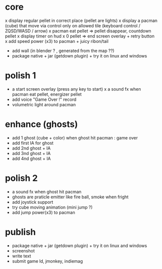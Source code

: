 # core
x display regular pellet in correct place (pellet are lights)
x display a pacman (cube) that move via control only on allowed tile (keyboard control / ZQSD/WASD / arrow)
x pacman eat pellet => pellet disappear, countdown pellet
x display timer on hud
x 0 pellet => end screen overlay + retry button
x add speed power (x3) to pacman + juicy ribon/tail
- add wall (in blender ? , generated from the map ??)
- package native + jar (getdown plugin) + try it on linux and windows

# polish 1
- a start screen overlay (press any key to start)
x a sound fx when pacman eat pellet, energizer pellet
- add voice "Game Over !" record
- volumetric light around pacman

# enhance (ghosts)
- add 1 ghost (cube + color) when ghost hit pacman : game over
- add first IA for ghost
- add 2nd ghost + IA
- add 3nd ghost + IA
- add 4nd ghost + IA

# polish 2
- a sound fx when ghost hit pacman
- ghosts are praticle emitter like fire ball, smoke when fright
- add joystick support
- try cube moving animation (mini jump ?)
- add jump power(x3) to pacman

# publish
- package native + jar (getdown plugin) + try it on linux and windows
- screenshot
- write text
- submit game ld, jmonkey, indiemag
